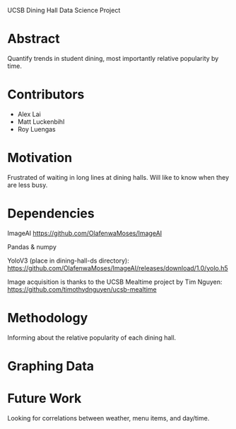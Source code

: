 UCSB Dining Hall Data Science Project

Abstract
==========
Quantify trends in student dining, most importantly relative popularity by time.

Contributors 
==========
-   Alex Lai
-   Matt Luckenbihl
-   Roy Luengas

Motivation
==========
Frustrated of waiting in long lines at dining halls. Will like to know when they are less busy.

Dependencies
=============
ImageAI
https://github.com/OlafenwaMoses/ImageAI

Pandas & numpy

YoloV3 (place in dining-hall-ds directory):
https://github.com/OlafenwaMoses/ImageAI/releases/download/1.0/yolo.h5

Image acquisition is thanks to the UCSB Mealtime project by Tim Nguyen:
https://github.com/timothydnguyen/ucsb-mealtime

Methodology
==========
Informing about the relative popularity of each dining hall.

Graphing Data
=============

Future Work
=============
Looking for correlations between weather, menu items, and day/time.




